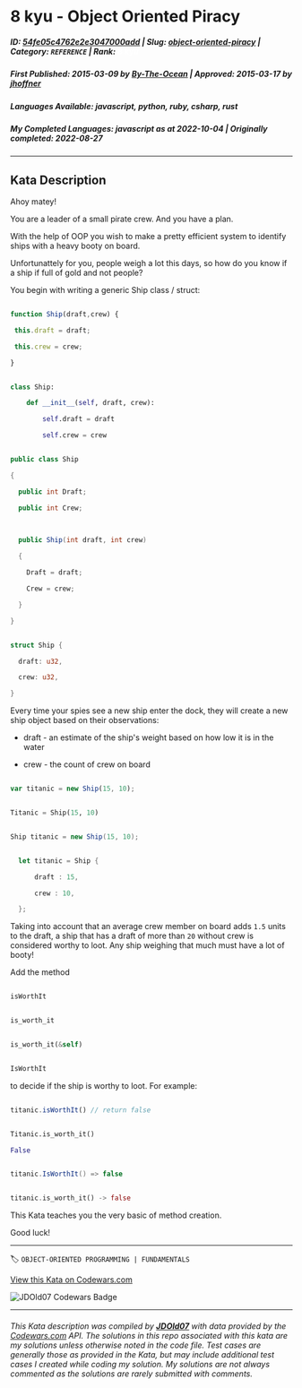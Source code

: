 # 8 kyu - Object Oriented Piracy 

##### **ID**: [54fe05c4762e2e3047000add](https://www.codewars.com/kata/54fe05c4762e2e3047000add) | **Slug**: [object-oriented-piracy](https://www.codewars.com/kata/54fe05c4762e2e3047000add) | **Category**: `REFERENCE` | **Rank**: <span style="color:white">8 kyu</span>

##### **First Published**: 2015-03-09 ***by*** [By-The-Ocean](https://www.codewars.com/users/By-The-Ocean) | **Approved**: 2015-03-17 ***by*** [jhoffner](https://www.codewars.com/users/jhoffner)

##### **Languages Available**: javascript, python, ruby, csharp, rust

##### **My Completed Languages**: javascript ***as at*** 2022-10-04 | **Originally completed**: 2022-08-27

---

## Kata Description


Ahoy matey!



You are a leader of a small pirate crew. And you have a plan.

With the help of OOP you wish to make a pretty efficient system to identify ships with a heavy booty on board. 



Unfortunattely for you, people weigh a lot this days, so how do you know if a ship if full of gold and not people?



You begin with writing a generic Ship class / struct:

```javascript

function Ship(draft,crew) {

 this.draft = draft;

 this.crew = crew;

}

```

```python

class Ship:

    def __init__(self, draft, crew):

        self.draft = draft

        self.crew = crew

```

```csharp

public class Ship

{

  public int Draft;

  public int Crew;

  

  public Ship(int draft, int crew)

  {

    Draft = draft;

    Crew = crew;

  }

}

```

```rust

struct Ship {

  draft: u32,

  crew: u32,

}

```



Every time your spies see a new ship enter the dock, they will create a new ship object based on their observations:



* draft - an estimate of the ship's weight based on how low it is in the water

* crew - the count of crew on board



```javascript

var titanic = new Ship(15, 10);

```

```python

Titanic = Ship(15, 10)

```

```csharp

Ship titanic = new Ship(15, 10);

```

```rust

  let titanic = Ship {

      draft : 15,

      crew : 10,

  };

```



Taking into account that an average crew member on board adds `1.5` units to the draft, a ship that has a draft of more than `20` without crew is considered worthy to loot. Any ship weighing that much must have a lot of booty!



Add the method

```javascript

isWorthIt

``` 

```python

is_worth_it

``` 

```rust

is_worth_it(&self)

``` 

```csharp

IsWorthIt

```

to decide if the ship is worthy to loot. For example:



```javascript

titanic.isWorthIt() // return false

```

```python

Titanic.is_worth_it()

False

```

```csharp

titanic.IsWorthIt() => false

```

```rust

titanic.is_worth_it() -> false

```

This Kata teaches you the very basic of method creation.



Good luck!



---


🏷 `OBJECT-ORIENTED PROGRAMMING | FUNDAMENTALS`


[View this Kata on Codewars.com](https://www.codewars.com/kata/54fe05c4762e2e3047000add)

![](https://www.codewars.com/users/jdold07/badges/large "JDOld07 Codewars Badge")

---

###### *This Kata description was compiled by [**JDOld07**](https://tpstech.dev) with data provided by the [Codewars.com](https://www.codewars.com) API.  The solutions in this repo associated with this kata are my solutions unless otherwise noted in the code file.  Test cases are generally those as provided in the Kata, but may include additional test cases I created while coding my solution.  My solutions are not always commented as the solutions are rarely submitted with comments.*
